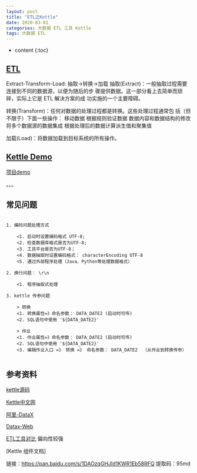 ```yaml
---
layout: post
title: "ETL之Kettle"
date: 2020-03-01
categories: 大数据 ETL 工具 Kettle
tags: 大数据 ETL
---
```


* content
{:toc}

## [ETL](https://baike.baidu.com/item/ETL/1251949?fr=aladdin)

Extract-Transform-Load: 抽取->转换->加载
抽取(Extract)：一般抽取过程需要连接到不同的数据源，以便为随后的步 骤提供数据。这一部分看上去简单而琐碎，实际上它是 ETL 解决方案的成 功实施的一个主要障碍。

转换(Transform)：任何对数据的处理过程都是转换。这些处理过程通常包
括（但不限于）下面一些操作：
移动数据
根据规则验证数据
数据内容和数据结构的修改
将多个数据源的数据集成
根据处理后的数据计算派生值和聚集值

加载(Load)：将数据加载到目标系统的所有操作。

## [Kettle Demo](http://www.kettle.net.cn/blog/category/demo/)

[项目demo](https://gitee.com/xushj/etl-demo)

。。。

## 常见问题

```

1. 编码问题处理方式

	<1. 启动时设置编码格式 UTF-8;
	<2. 检查数据库格式是否为UTF-8;
	<3. 工具平台是否为UTF-8；
	<4. 数据抽取时设置编码格式： characterEncoding UTF-8
	<5. 通过外部程序处理（Java、Python等处理数据格式）

2. 换行问题： \r\n

	<1. 程序抽取式处理

3. kettle 传参问题
	
	> 转换
	<1. 转换属性=》命名参数： DATA_DATE2 (启动时可传)
	<2. SQL语句中使用 '${DATA_DATE2}'
	
	> 作业
	<1. 作业属性=》命名参数： DATA_DATE2 (启动时可传)
	<2. SQL语句中使用 '${DATA_DATE2}'
	<3. 编辑作业入口 =》 转换 =》 命名参数： DATA_DATE2  （从作业到转换传参）


```

## 参考资料

[kettle源码](https://github.com/pentaho/pentaho-kettle)

[Kettle中文网](http://www.kettle.net.cn/category/demo)

[阿里-DataX](https://github.com/alibaba/DataX)

[Datax-Web](https://github.com/WeiYe-Jing/datax-web)

[ETL工具对比](https://www.cnblogs.com/DataPipeline2018/p/11131723.html)  偏向性较强

[Kettle 组件文档]

链接：https://pan.baidu.com/s/1DAOzqGHJId1KWR1Eb58RFQ 
提取码：95md 
